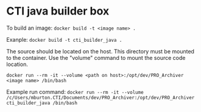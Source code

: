 # CTI java builder box

To build an image: `docker build -t <image name> .`

Exanple:
`docker build -t cti_builder_java .`

The source should be located on the host. This directory must be mounted to the container.
Use the "volume" command to mount the source code location.

`docker run --rm -it --volume <path on host>:/opt/dev/PRO_Archiver <image name> /bin/bash`

Example run command:
`docker run --rm -it --volume /c/Users/mburton.CTI/Documents/dev/PRO_Archiver:/opt/dev/PRO_Archiver cti_builder_java /bin/bash`
